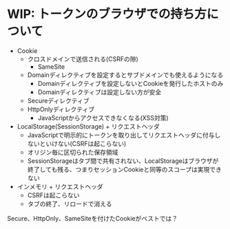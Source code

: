 # WIP: トークンのブラウザでの持ち方について

- Cookie
    - クロスドメインで送信される(CSRFの隙)
        - SameSite
    - Domainディレクティブを設定するとサブドメインでも使えるようになる
        - Domainディレクティブを設定しないとCookieを発行したホストのみ
        - Domainディレクティブは設定しない方が安全
    - Secureディレクティブ
    - HttpOnlyディレクティブ
        - JavaScriptからアクセスできなくなる(XSS対策)
- LocalStorage(SessionStorage) + リクエストヘッダ
    - JavaScriptで明示的にトークンを取り出してリクエストヘッダに付与しないといけない(CSRFは起こらない)
    - オリジン毎に区切られた保存領域
    - SessionStorageはタブ間で共有されない、LocalStorageはブラウザが終了しても残る、つまりセッションCookieと同等のスコープは実現できない
- インメモリ + リクエストヘッダ
    - CSRFは起こらない
    - タブの終了、リロードで消える

Secure、HttpOnly、SameSiteを付けたCookieがベストでは？


